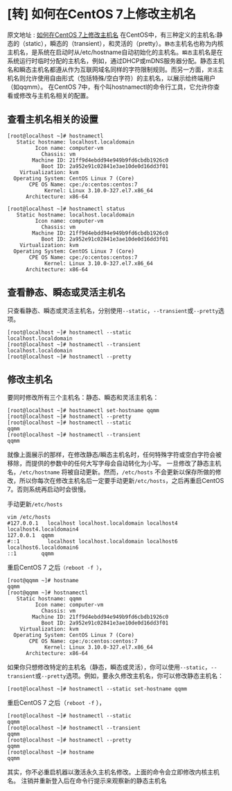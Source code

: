 # [转] 如何在CentOS 7上修改主机名

原文地址 : [如何在CentOS 7上修改主机名](https://www.jianshu.com/p/39d7000dfa47)
在CentOS中，有三种定义的主机名:静态的（static），瞬态的（transient），和灵活的（pretty）。`静态`主机名也称为内核主机名，是系统在启动时从/etc/hostname自动初始化的主机名。`瞬态`主机名是在系统运行时临时分配的主机名，例如，通过DHCP或mDNS服务器分配。静态主机名和瞬态主机名都遵从作为互联网域名同样的字符限制规则。而另一方面，`灵活`主机名则允许使用自由形式（包括特殊/空白字符）的主机名，以展示给终端用户（如qqmm）。
在CentOS 7中，有个叫hostnamectl的命令行工具，它允许你查看或修改与主机名相关的配置。

## 查看主机名相关的设置

```
[root@localhost ~]# hostnamectl
   Static hostname: localhost.localdomain
         Icon name: computer-vm
           Chassis: vm
        Machine ID: 21ff9d4ebdd94e949b9fd6cbdb1926c0
           Boot ID: 2a952e91c02841e3ae10de0d16dd3f01
    Virtualization: kvm
  Operating System: CentOS Linux 7 (Core)
       CPE OS Name: cpe:/o:centos:centos:7
            Kernel: Linux 3.10.0-327.el7.x86_64
      Architecture: x86-64
```

```
[root@localhost ~]# hostnamectl status
   Static hostname: localhost.localdomain
         Icon name: computer-vm
           Chassis: vm
        Machine ID: 21ff9d4ebdd94e949b9fd6cbdb1926c0
           Boot ID: 2a952e91c02841e3ae10de0d16dd3f01
    Virtualization: kvm
  Operating System: CentOS Linux 7 (Core)
       CPE OS Name: cpe:/o:centos:centos:7
            Kernel: Linux 3.10.0-327.el7.x86_64
      Architecture: x86-64
```

## 查看静态、瞬态或灵活主机名
只查看静态、瞬态或灵活主机名，分别使用`--static`，`--transient`或`--pretty`选项。

```
[root@localhost ~]# hostnamectl --static
localhost.localdomain
[root@localhost ~]# hostnamectl --transient
localhost.localdomain
[root@localhost ~]# hostnamectl --pretty
```

## 修改主机名

要同时修改所有三个主机名：静态、瞬态和灵活主机名：

```
[root@localhost ~]# hostnamectl set-hostname qqmm
[root@localhost ~]# hostnamectl --pretty
[root@localhost ~]# hostnamectl --static
qqmm
[root@localhost ~]# hostnamectl --transient
qqmm
```

就像上面展示的那样，在修改静态/瞬态主机名时，任何特殊字符或空白字符会被移除，而提供的参数中的任何大写字母会自动转化为小写。
一旦修改了静态主机名，`/etc/hostname` 将被自动更新。然而，`/etc/hosts` 不会更新以保存所做的修改，所以你每次在修改主机名后一定要手动更新`/etc/hosts`，之后再重启CentOS 7。否则系统再启动时会很慢。

手动更新`/etc/hosts`

```
vim /etc/hosts
#127.0.0.1   localhost localhost.localdomain localhost4 localhost4.localdomain4
127.0.0.1  qqmm
#::1         localhost localhost.localdomain localhost6 localhost6.localdomain6
::1        qqmm
```

重启CentOS 7 之后`（reboot -f ）`，

```
[root@qqmm ~]# hostname
qqmm
[root@qqmm ~]# hostnamectl
   Static hostname: qqmm
         Icon name: computer-vm
           Chassis: vm
        Machine ID: 21ff9d4ebdd94e949b9fd6cbdb1926c0
           Boot ID: 2a952e91c02841e3ae10de0d16dd3f01
    Virtualization: kvm
  Operating System: CentOS Linux 7 (Core)
       CPE OS Name: cpe:/o:centos:centos:7
            Kernel: Linux 3.10.0-327.el7.x86_64
      Architecture: x86-64
```

如果你只想修改特定的主机名（静态，瞬态或灵活），你可以使用`--static`，`--transient`或`--pretty`选项。例如，要永久修改主机名，你可以修改静态主机名：

```
[root@localhost ~]# hostnamectl --static set-hostname qqmm
```

重启CentOS 7 之后（`reboot -f` ），

```
[root@localhost ~]# hostnamectl --static
qqmm
[root@localhost ~]# hostnamectl --transient
qqmm
[root@localhost ~]# hostnamectl --pretty
qqmm
[root@localhost ~]# hostname
qqmm
```

其实，你不必重启机器以激活永久主机名修改。上面的命令会立即修改内核主机名。
注销并重新登入后在命令行提示来观察新的静态主机名



